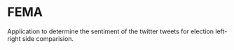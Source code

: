 # FEMA
Application to determine the sentiment of the twitter tweets for election left-right side comparision.

